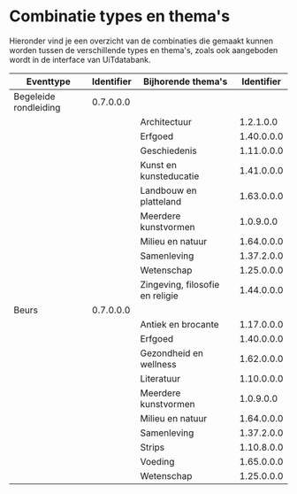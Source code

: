 ---
---

# Combinatie types en thema's

Hieronder vind je een overzicht van de combinaties die gemaakt kunnen worden tussen de verschillende types en thema's, zoals ook aangeboden wordt in de interface van UiTdatabank.


| Eventtype | Identifier | Bijhorende thema's | Identifier |
| --- | --- | --- | --- |
| Begeleide rondleiding | 0.7.0.0.0 |  |  |
|  |  | Architectuur | 1.2.1.0.0 |  |  | 
|  |  | Erfgoed | 1.40.0.0.0 |  |  |
|  |  | Geschiedenis | 1.11.0.0.0 |  |  |
|  |  | Kunst en kunsteducatie | 1.41.0.0.0 |  |  |
|  |  | Landbouw en platteland | 1.63.0.0.0 |  |  |
|  |  | Meerdere kunstvormen | 1.0.9.0.0 |  |  |
|  |  | Milieu en natuur | 1.64.0.0.0 |  |  |
|  |  | Samenleving | 1.37.2.0.0 |  |  |
|  |  | Wetenschap | 1.25.0.0.0 |  |  |
|  |  | Zingeving, filosofie en religie | 1.44.0.0.0 |  |  |
| Beurs | 0.7.0.0.0 |  |  |
|  |  |	Antiek en brocante | 1.17.0.0.0 |  |  |
|  |  |	Erfgoed	| 1.40.0.0.0 |  |  |
|  |  | Gezondheid en wellness | 1.62.0.0.0 |  |  |
|  |  | Literatuur | 1.10.0.0.0 |  |  |
|  |  | Meerdere kunstvormen | 1.0.9.0.0 |  |  |
|  |  | Milieu en natuur	| 1.64.0.0.0 |  |  |
|  |  |	Samenleving	| 1.37.2.0.0 |  |  |
|  |  |	Strips	| 1.10.8.0.0 |  |  |
|  |  |	Voeding	| 1.65.0.0.0 |  |  |
|  |  | Wetenschap | 1.25.0.0.0 |  |  |
